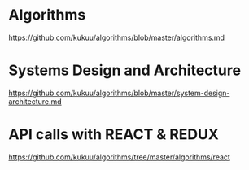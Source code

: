 # Algorithms

https://github.com/kukuu/algorithms/blob/master/algorithms.md

# Systems Design and Architecture

https://github.com/kukuu/algorithms/blob/master/system-design-architecture.md


# API calls with REACT & REDUX
https://github.com/kukuu/algorithms/tree/master/algorithms/react
